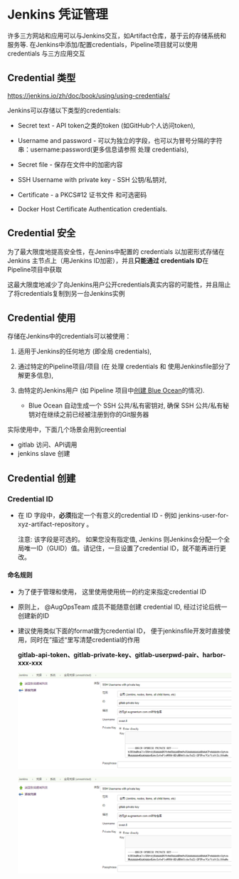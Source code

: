 # Jenkins 凭证管理

许多三方网站和应用可以与Jenkins交互，如Artifact仓库，基于云的存储系统和服务等. 在Jenkins中添加/配置credentials，Pipeline项目就可以使用 credentials 与三方应用交互

## Credential 类型

https://jenkins.io/zh/doc/book/using/using-credentials/

Jenkins可以存储以下类型的credentials:

- Secret text - API token之类的token (如GitHub个人访问token),

- Username and password - 可以为独立的字段，也可以为冒号分隔的字符串：username:password(更多信息请参照 处理 credentials),

- Secret file - 保存在文件中的加密内容

- SSH Username with private key - SSH 公钥/私钥对,

- Certificate - a PKCS#12 证书文件 和可选密码

- Docker Host Certificate Authentication credentials.

## Credential 安全

为了最大限度地提高安全性，在Jenins中配置的 credentials 以加密形式存储在Jenkins 主节点上（用Jenkins ID加密），并且**只能通过 credentials ID**在Pipeline项目中获取

这最大限度地减少了向Jenkins用户公开credentials真实内容的可能性，并且阻止了将credentials复制到另一台Jenkins实例

## Credential 使用

存储在Jenkins中的credentials可以被使用：

1. 适用于Jenkins的任何地方 (即全局 credentials),

2. 通过特定的Pipeline项目/项目 (在 处理 credentials 和 使用Jenkinsfile部分了解更多信息),

3. 由特定的Jenkins用户 (如 Pipeline 项目中[创建 Blue Ocean](https://jenkins.io/zh/doc/book/blueocean/creating-pipelines/)的情况).
    - Blue Ocean 自动生成一个 SSH 公共/私有密钥对, 确保 SSH 公共/私有秘钥对在继续之前已经被注册到你的Git服务器

实际使用中，下面几个场景会用到creential

- gitlab 访问、API调用
- jenkins slave 创建

## Credential 创建

### Credential ID

- 在 ID 字段中，**必须**指定一个有意义的credential ID - 例如 jenkins-user-for-xyz-artifact-repository 。 

    注意: 该字段是可选的。 如果您没有指定值, Jenkins 则Jenkins会分配一个全局唯一ID（GUID）值。请记住，一旦设置了credential ID，就不能再进行更改。

#### 命名规则

- 为了便于管理和使用， 这里使用使用统一的约定来指定credential ID

- 原则上， @AugOpsTeam 成员不能随意创建 credential ID, 经过讨论后统一创建新的ID

- 建议使用类似下面的format做为credential ID， 便于jenkinsfile开发时直接使用，同时在”描述“里写清楚credential的作用

    **gitlab-api-token、gitlab-private-key、gitlab-userpwd-pair、harbor-xxx-xxx**

    ![Jenkins-Credential-1](./images/Jenkins-Credential-2.png)

    ![Jenkins-Credential-2](./images/Jenkins-Credential-2.png)
